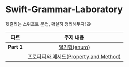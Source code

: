 # Swift-Grammar-Laboratory
헷갈리는 스위프트 문법, 확실히 정리해두자!😆 

|  <center>파트</center> |  <center>주제 내용</center> |  
|:--------|:--------:|
|<center>**Part 1**</center> | <center> [열거형(enum)](https://beansbin.oopy.io/305d1d52-9501-498c-9e2f-4a7f94805ee4)</center> |
|<center></center> | <center> [프로퍼티와 메서드(Property and Method)](https://beansbin.oopy.io/ebfc719c-e9be-41a8-9a40-f87db28f040d)</center> |
